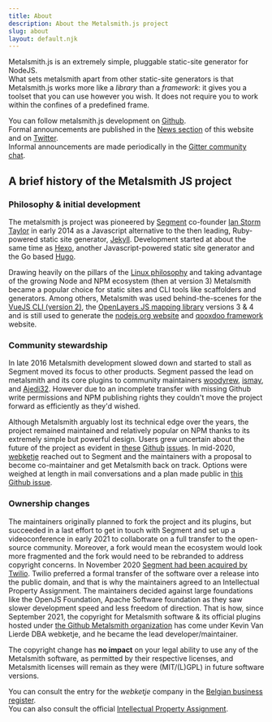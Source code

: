 ```yaml
---
title: About
description: About the Metalsmith.js project
slug: about
layout: default.njk
---
```


Metalsmith.js is an extremely simple, pluggable static-site generator for NodeJS.  
What sets metalsmith apart from other static-site generators is that Metalsmith.js works more like a *library* than a *framework*:
it gives you a toolset that you can use however you wish. It does not require you to work within the confines of a predefined frame.

You can follow metalsmith.js development on [Github](https://github.com/metalsmith/metalsmith).  
Formal announcements are published in the [News section](/news) of this website and on [Twitter](https://twitter.com/metalsmithio).  
Informal announcements are made periodically in the [Gitter community chat](https://gitter.im/metalsmith/community).

## A brief history of the Metalsmith JS project
### Philosophy & initial development

The metalsmith js project was pioneered by [Segment](https://segment.com/) co-founder [Ian Storm Taylor](https://ianstormtaylor.com/) in early 2014 as a Javascript alternative to the then leading, Ruby-powered static site generator, [Jekyll](https://jekyllrb.com/). Development started at about the same time as [Hexo](https://hexo.io), another Javascript-powered static site generator and the Go based [Hugo](https://gohugo.io).

Drawing heavily on the pillars of the [Linux philosophy]() and taking advantage of the growing Node and NPM ecosystem (then at version 3) Metalsmith became a popular choice for static sites and CLI tools like scaffolders and generators. Among others, Metalsmith was used behind-the-scenes for the [VueJS CLI (version 2)](https://github.com/vuejs/vue-cli), the [OpenLayers JS mapping library](https://github.com/openlayers/openlayers) versions 3 & 4 and is still used to generate the [nodejs.org website](https://nodejs.org) and [qooxdoo framework](https://github.com/qooxdoo/qooxdoo) website. 

### Community stewardship

In late 2016 Metalsmith development slowed down and started to stall as Segment moved its focus to other products. Segment passed the lead on metalsmith and its core plugins to community maintainers [woodyrew](https://github.com/woodyrew), [ismay](https://github.com/ismay), and [Ajedi32](https://github.com/Ajedi32). However due to an incomplete transfer with missing Github write permissions and NPM publishing rights they couldn't move the project forward as efficiently as they'd wished. 

Although Metalsmith arguably lost its technical edge over the years, the project remained maintained and relatively popular on NPM thanks to its extremely simple but powerful design. Users grew uncertain about the future of the project as evident in [these](https://github.com/metalsmith/metalsmith/issues/243) [Github](https://github.com/metalsmith/metalsmith/issues/327) [issues](https://github.com/metalsmith/metalsmith/issues/278). In mid-2020, [webketje](https://github.com/webketje) reached out to Segment and the maintainers with a proposal to become co-maintainer and get Metalsmith back on track. Options were weighed at length in mail conversations and a plan made public in [this Github issue](https://github.com/metalsmith/metalsmith/issues/339).

### Ownership changes
The maintainers originally planned to fork the project and its plugins, but succeeded in a last effort to get in touch with Segment and set up a videoconference in early 2021 to collaborate on a full transfer to the open-source community. Moreover, a fork would mean the ecosystem would look more fragmented and the fork would need to be rebranded to address copyright concerns. In November 2020 [Segment had been acquired by Twilio](https://www.twilio.com/blog/twilio-acquires-segment). Twilio preferred a formal transfer of the software over a release into the public domain, and that is why the maintainers agreed to an Intellectual Property Assignment. The maintainers decided against large foundations like the OpenJS Foundation, Apache Software foundation as they saw slower development speed and less freedom of direction. That is how, since September 2021, the copyright for Metalsmith software & its official plugins hosted under [the Github Metalsmith organization](https://github.com/metalsmith/metalsmith) has come under Kevin Van Lierde DBA webketje, and he became the lead developer/maintainer.

The copyright change has **no impact** on your legal ability to use any of the Metalsmith software,
as permitted by their respective licenses, and Metalsmith licenses will remain as they were (MIT/(L)GPL) in future software versions.

You can consult the entry for the *webketje* company in the [Belgian business register](https://kbopub.economie.fgov.be/kbopub/toonondernemingps.html?lang=en&ondernemingsnummer=759463478).  
You can also consult the official [Intellectual Property Assignment](https://drive.google.com/file/d/1jWi_CPznRQwtYB0KhhrI8v6E773vBhoA/view?usp=sharing).
